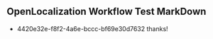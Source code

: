 ## OpenLocalization Workflow Test MarkDown
* 4420e32e-f8f2-4a6e-bccc-bf69e30d7632 thanks!

<!--HONumber=Jul16_HO3-->


